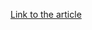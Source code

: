 [Link to the article](https://www.threatdown.com/blog/new-ransomhub-attack-uses-tdskiller-and-lazagne-disables-edr/)
